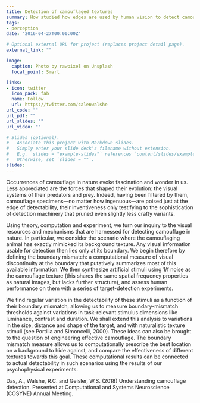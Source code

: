 ```yaml
---
title: Detection of camouflaged textures
summary: How studied how edges are used by human vision to detect camouflage.
tags:
- perception
date: "2016-04-27T00:00:00Z"

# Optional external URL for project (replaces project detail page).
external_link: ""

image:
  caption: Photo by rawpixel on Unsplash
  focal_point: Smart

links:
- icon: twitter
  icon_pack: fab
  name: Follow
  url: https://twitter.com/calenwalshe
url_code: ""
url_pdf: ""
url_slides: ""
url_video: ""

# Slides (optional).
#   Associate this project with Markdown slides.
#   Simply enter your slide deck's filename without extension.
#   E.g. `slides = "example-slides"` references `content/slides/example-slides.md`.
#   Otherwise, set `slides = ""`.
slides: 
---
```


Occurrences of camouflage in nature evoke fascination and wonder in us. Less appreciated are the forces that shaped their evolution: the visual systems of their predators and prey. Indeed, having been filtered by them, camouflage specimens—no matter how ingenuous—are poised just at the edge of detectability, their inventiveness
only testifying to the sophistication of detection machinery that pruned even slightly less crafty variants.

Using theory, computation and experiment, we turn our inquiry to the visual resources and mechanisms that are harnessed for detecting camouflage in nature. In particular, we consider the scenario where the camouflaging animal has exactly mimicked its background texture. Any visual information usable for detection then lies only at its boundary. We begin therefore by defining the boundary mismatch: a computational measure of visual discontinuity at the boundary that putatively summarizes most of this available information. We then synthesize artificial stimuli using 1/f noise as the camouflage texture (this shares the same spatial frequency properties as natural images, but lacks further structure), and assess human performance on them with a
series of target-detection experiments. 

We find regular variation in the detectability of these stimuli as a function of their boundary mismatch, allowing us to measure boundary-mismatch thresholds against variations in task-relevant stimulus dimensions like luminance, contrast and duration. We shall extend this analysis to variations in the size, distance and shape of the target, and with naturalistic texture stimuli (see Portilla and Simoncelli, 2000). These ideas can also be brought to the question of engineering effective camouflage. The boundary mismatch measure allows us to computationally prescribe the best location on a background to hide against, and compare the effectiveness of different textures towards this goal. These computational results can be connected to actual detectability in such scenarios using the results of our psychophysical experiments.

Das, A., Walshe, R.C. and Geisler, W.S. (2018) Understanding camouflage detection. Presented at Computational and Systems Neuroscience (COSYNE) Annual Meeting.
